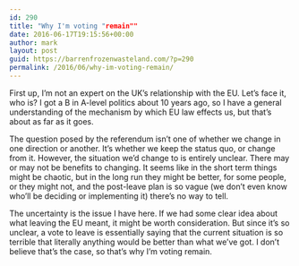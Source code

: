 ```yaml
---
id: 290
title: "Why I'm voting "remain""
date: 2016-06-17T19:15:56+00:00
author: mark
layout: post
guid: https://barrenfrozenwasteland.com/?p=290
permalink: /2016/06/why-im-voting-remain/
---
```

First up, I&#8217;m not an expert on the UK&#8217;s relationship with the EU. Let&#8217;s face it, who is? I got a B in A-level politics about 10 years ago, so I have a general understanding of the mechanism by which EU law effects us, but that&#8217;s about as far as it goes.

The question posed by the referendum isn&#8217;t one of whether we change in one direction or another. It&#8217;s whether we keep the status quo, or change from it. However, the situation we&#8217;d change to is entirely unclear. There may or may not be benefits to changing. It seems like in the short term things might be chaotic, but in the long run they might be better, for some people, or they might not, and the post-leave plan is so vague (we don&#8217;t even know who&#8217;ll be deciding or implementing it) there&#8217;s no way to tell.

The uncertainty is the issue I have here. If we had some clear idea about what leaving the EU meant, it might be worth consideration. But since it&#8217;s so unclear, a vote to leave is essentially saying that the current situation is so terrible that literally anything would be better than what we&#8217;ve got. I don&#8217;t believe that&#8217;s the case, so that&#8217;s why I&#8217;m voting remain.

